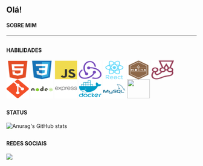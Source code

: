 ## Olá!

#### SOBRE MIM

-----

##

#### HABILIDADES

<div
style="diplay: inline_block"
>
  <img align="center" height="50" width="60" src="https://raw.githubusercontent.com/devicons/devicon/master/icons/html5/html5-plain.svg">
  <img align="center" height="50" width="60" src="https://github.com/devicons/devicon/blob/master/icons/css3/css3-original.svg">
  <img align="center" height="50" width="60" src="https://raw.githubusercontent.com/devicons/devicon/master/icons/javascript/javascript-original.svg">
  <img align="center" height="50" width="60" src="https://raw.githubusercontent.com/devicons/devicon/master/icons/redux/redux-original.svg">
  <img align="center" height="50" width="60" src="https://raw.githubusercontent.com/devicons/devicon/master/icons/react/react-original-wordmark.svg">
  <img align="center" height="50" width="60" src="https://raw.githubusercontent.com/devicons/devicon/master/icons/mocha/mocha-plain.svg">
  <img align="center" height="50" width="60" src="https://raw.githubusercontent.com/devicons/devicon/master/icons/jest/jest-plain.svg">
  <img align="center" height="50" width="60" src="https://raw.githubusercontent.com/devicons/devicon/master/icons/git/git-original.svg">
  <img align="center" height="50" width="60" src="https://raw.githubusercontent.com/devicons/devicon/master/icons/nodejs/nodejs-original-wordmark.svg">
  <img align="center" height="50" width="60" src="https://raw.githubusercontent.com/devicons/devicon/master/icons/express/express-original-wordmark.svg">
  <img align="center" height="50" width="60" src="https://raw.githubusercontent.com/devicons/devicon/master/icons/docker/docker-plain-wordmark.svg">
  <img align="center" height="50" width="60" src="https://raw.githubusercontent.com/devicons/devicon/master/icons/mysql/mysql-plain-wordmark.svg">
  <img align="center" height="50" width="60" src="https://www.vectorlogo.zone/logos/getpostman/getpostman-icon.svg">
  
  
  
</div>



##

#### STATUS

![Anurag's GitHub stats](https://github-readme-stats.vercel.app/api?username=abnerferreiradesousa&show_icons=true&theme=dark)

## 

#### REDES SOCIAIS

<div>
  <a href="" target="_blank">
    <img src="https://img.shields.io/badge/-Instagram-%23E4405F?style=for-the-badge&logo=instagram&logoColor=white">
  </a>
</div>
